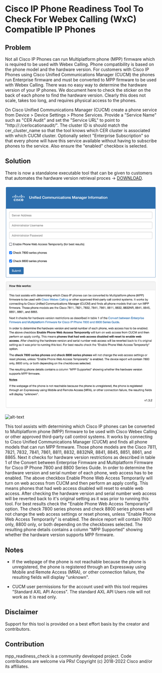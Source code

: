 # Cisco IP Phone Readiness Tool To Check For Webex Calling (WxC) Compatible IP Phones 

## Problem

Not all Cisco IP Phones can run Multiplatform phone (MPP) firmware which is required to be used with Webex Calling. Phone compatibility is based on the phone model and the hardware version. For customers with Cisco IP Phones using Cisco Unified Communications Manager (CUCM) the phones run Enterprise firmware and must be converted to MPP firmware to be used with Webex Calling.
There was no easy way to determine the hardware version of your IP phones. We document here to check the sticker on the back of each phone to find the hardware version. Clearly this does not scale, takes too long, and requires physical access to the phones.

On Cisco Unified Communications Manager (CUCM) create a phone service from Device > Device Settings > Phone Services.  Provide a "Service Name" such as "CER Audit" and set the "Service URL" to point to "http://<flask server>:<optional port>/cerlocationaudit/<cluster id>".  The cluster ID is should match the cer_cluster_name so that the tool knows which CER cluster is associated with which CUCM cluster.  Optionally select "Enterprise Subscription" so that every phone will have this service available without having to subscribe phones to the service.  Also ensure the "enabled" checkbox is selected.

## Solution
There is now a standalone executable tool that can be given to customers that automates the hardware version retrieval proces -> [DOWNLOAD](https://github.com/joemar2/mpp_readiness_check/tree/master/executables).

![alt-text](readme_images/main_screen.png "Main Screen")

![alt-text](readme_images/output_report.png "Output Report")

This tool assists with determining which Cisco IP phones can be converted to Multiplatform phone (MPP) firmware to be used with Cisco Webex Calling or other approved third-party call control systems. It works by connecting to Cisco Unified Communications Manager (CUCM) and finds all phone models that can run MPP firmware. Those phone models are the Cisco 7811, 7821, 7832, 7841, 7861, 8811, 8832, 8832NR, 8841, 8845, 8851, 8861, and 8865.
Next it checks for hardware version restrictions as described in table 1 of the Convert between Enterprise Firmware and Multiplatform Firmware for Cisco IP Phone 7800 and 8800 Series Guide.
In order to determine the hardware version and serial number of each phone, web access has to be enabled. The above checkbox Enable Phone Web Access Temporarily will turn on web access from CUCM and then perform an apply config. This means phones that had web access disabled will reset to enable web access. After checking the hardware version and serial number web access will be reverted back to it's original setting as it was prior to running this tool. For best results check the "Enable Phone Web Access Temporarily" option.
The check 7800 series phones and check 8800 series phones will not change the web access settings or reset phones, unless "Enable Phone Web Access Temporarily" is enabled. The device report will contain 7800 only, 8800 only, or both depending on the checkboxes selected.
The resulting phone details contains a column "MPP Supported" showing whether the hardware version supports MPP firmware.

## Notes
- If the webpage of the phone is not reachable because the phone is unregistered, the phone is registered through an Expressway using Mobile and Remote Access (MRA), or other connection failure, the resulting fields will display "unknown".

- CUCM user permissions for the account used with this tool requires "Standard AXL API Access". The standard AXL API Users role will not work as it is read only.

## Disclaimer
Support for this tool is provided on a best effort basis by the creator and contributors.

## Contribution
mpp_readiness_check is a community developed project. Code contributions are welcome via PRs!
Copyright (c) 2018-2022 Cisco and/or its affiliates.